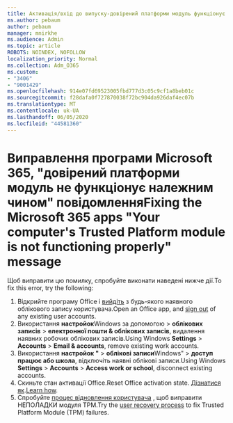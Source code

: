 ```yaml
---
title: Активація/вхід до випуску-довірений платформи модуль функціонує
ms.author: pebaum
author: pebaum
manager: mnirkhe
ms.audience: Admin
ms.topic: article
ROBOTS: NOINDEX, NOFOLLOW
localization_priority: Normal
ms.collection: Adm_O365
ms.custom:
- "3406"
- "9001429"
ms.openlocfilehash: 914e07fd69523005fbd777d3c05c9cf1a8beb01c
ms.sourcegitcommit: f28dafa0f727870038f72bc904da926daf4ec07b
ms.translationtype: MT
ms.contentlocale: uk-UA
ms.lasthandoff: 06/05/2020
ms.locfileid: "44581360"
---
```

# <a name="fixing-the-microsoft-365-apps-your-computers-trusted-platform-module-is-not-functioning-properly-message"></a><span data-ttu-id="ae042-102">Виправлення програми Microsoft 365, "довірений платформи модуль не функціонує належним чином" повідомлення</span><span class="sxs-lookup"><span data-stu-id="ae042-102">Fixing the Microsoft 365 apps "Your computer's Trusted Platform module is not functioning properly" message</span></span>

<span data-ttu-id="ae042-103">Щоб виправити цю помилку, спробуйте виконати наведені нижче дії.</span><span class="sxs-lookup"><span data-stu-id="ae042-103">To fix this error, try the following:</span></span>

1. <span data-ttu-id="ae042-104">Відкрийте програму Office і [вийдіть](https://support.office.com/article/5a20dc11-47e9-4b6f-945d-478cb6d92071) з будь-якого наявного облікового запису користувача.</span><span class="sxs-lookup"><span data-stu-id="ae042-104">Open an Office app, and [sign out](https://support.office.com/article/5a20dc11-47e9-4b6f-945d-478cb6d92071) of any existing user accounts.</span></span>   
2. <span data-ttu-id="ae042-105">Використання **настройок**Windows за допомогою  >  **облікових записів**  >  **електронної пошти & облікових записів**, видалення наявних робочих облікових записів.</span><span class="sxs-lookup"><span data-stu-id="ae042-105">Using Windows **Settings** > **Accounts** > **Email & accounts**, remove existing work accounts.</span></span> 
3. <span data-ttu-id="ae042-106">Використання **настройок "**  >  **облікові записи**Windows"  >  **доступ працює або школа**, відключіть наявні облікові записи.</span><span class="sxs-lookup"><span data-stu-id="ae042-106">Using Windows **Settings** > **Accounts** > **Access work or school**, disconnect existing accounts.</span></span> 
4. <span data-ttu-id="ae042-107">Скиньте стан активації Office.</span><span class="sxs-lookup"><span data-stu-id="ae042-107">Reset Office activation state.</span></span> <span data-ttu-id="ae042-108">[Дізнатися як](https://docs.microsoft.com/office365/troubleshoot/activation/reset-office-365-proplus-activation-state
).</span><span class="sxs-lookup"><span data-stu-id="ae042-108">[Learn how](https://docs.microsoft.com/office365/troubleshoot/activation/reset-office-365-proplus-activation-state
).</span></span>
5. <span data-ttu-id="ae042-109">Спробуйте [процес відновлення користувача](https://docs.microsoft.com/office365/troubleshoot/administration/connection-issue-when-sign-in-office-2016#symptom-2) , щоб виправити НЕПОЛАДКИ модуля TPM.</span><span class="sxs-lookup"><span data-stu-id="ae042-109">Try the [user recovery process](https://docs.microsoft.com/office365/troubleshoot/administration/connection-issue-when-sign-in-office-2016#symptom-2) to fix Trusted Platform Module (TPM) failures.</span></span>